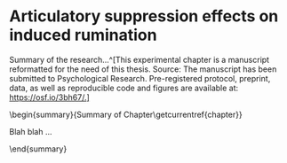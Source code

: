 # Articulatory suppression effects on induced rumination

Summary of the research...^[This experimental chapter is a manuscript reformatted for the need of this thesis. Source: The manuscript has been submitted to Psychological Research. Pre-registered protocol, preprint, data, as well as reproducible code and figures are available at: https://osf.io/3bh67/.]



\begin{summary}{Summary of Chapter\getcurrentref{chapter}}

Blah blah ...

\end{summary}
